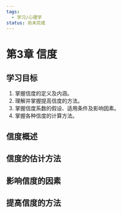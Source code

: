```yaml
---
tags:
  - 学习/心理学
status: 尚未完成
---
```

# 第3章 信度

## 学习目标

1. 掌握信度的定义及内涵。
2. 理解并掌握提高信度的方法。
3. 掌握信度系数的假设、适用条件及影响因素。
4. 掌握各种信度的计算方法。

## 信度概述

## 信度的估计方法

## 影响信度的因素

## 提高信度的方法
